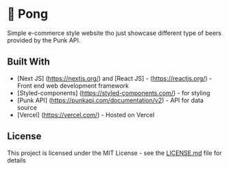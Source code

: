 
# 🍺 Pong

Simple e-commerce style website tho just showcase different type of beers provided by the Punk API.

## Built With

* [Next JS] (https://nextjs.org/) and [React JS] - (https://reactjs.org/) - Front end web development framework
* [Styled-components] (https://styled-components.com/) - for styling
* [Punk API] (https://punkapi.com/documentation/v2) - API for data source
* [Vercel] (https://vercel.com/) - Hosted on Vercel

## License

This project is licensed under the MIT License - see the [LICENSE.md](LICENSE.md) file for details
